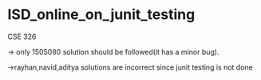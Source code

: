 # ISD_online_on_junit_testing
CSE 326

-> only 1505080 solution should be followed(it has a minor bug).

->rayhan,navid,aditya solutions are incorrect since junit testing is not done
